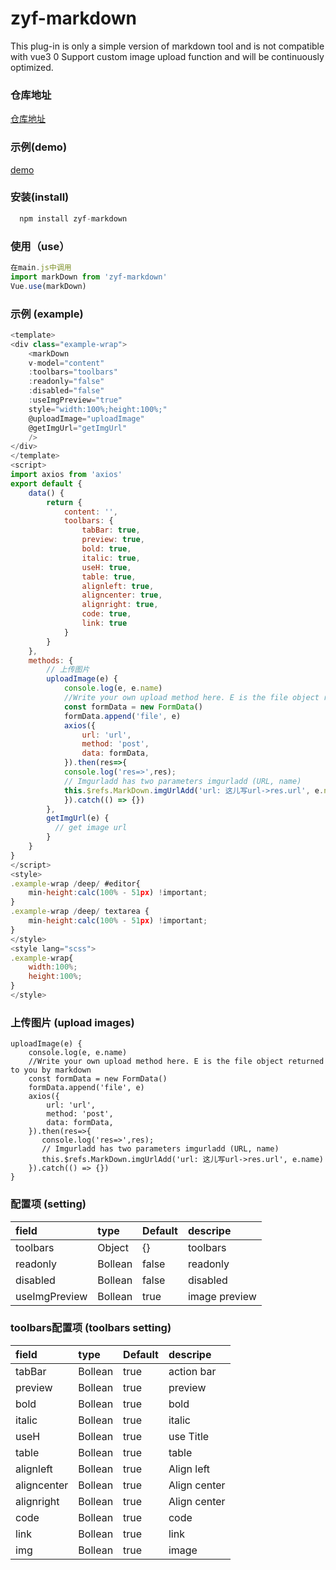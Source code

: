 # zyf-markdown
This plug-in is only a simple version of markdown tool and is not compatible with vue3 0 Support custom image upload function and will be continuously optimized.
### 仓库地址
[仓库地址](https://gitee.com/zhangyifen/zyf-mark-down.git)

### 示例(demo)
[demo](https://www.cwgj.xyz/m/markdown)

### 安装(install)

```javascript
  npm install zyf-markdown
```

### 使用（use）

```javascript
在main.js中调用
import markDown from 'zyf-markdown'
Vue.use(markDown)
```
### 示例 (example)

```javascript
<template>
<div class="example-wrap">
    <markDown 
    v-model="content" 
    :toolbars="toolbars" 
    :readonly="false" 
    :disabled="false"
    :useImgPreview="true"
    style="width:100%;height:100%;"
    @uploadImage="uploadImage"
    @getImgUrl="getImgUrl"
    />
</div>
</template>
<script>
import axios from 'axios'
export default {
    data() {
        return {
            content: '',
            toolbars: {
                tabBar: true,
                preview: true,
                bold: true,
                italic: true,
                useH: true,
                table: true,
                alignleft: true,
                aligncenter: true,
                alignright: true,
                code: true,
                link: true
            }
        }
    },
    methods: {
        // 上传图片
        uploadImage(e) {
            console.log(e, e.name)
            //Write your own upload method here. E is the file object returned to you by markdown
            const formData = new FormData()
            formData.append('file', e)
            axios({
                url: 'url',
                method: 'post',
                data: formData,
            }).then(res=>{
            console.log('res=>',res);
            // Imgurladd has two parameters imgurladd (URL, name)
            this.$refs.MarkDown.imgUrlAdd('url: 这儿写url->res.url', e.name)           
            }).catch(() => {})
        },
        getImgUrl(e) {
          // get image url
        }
    }
}
</script>
<style>
.example-wrap /deep/ #editor{
    min-height:calc(100% - 51px) !important;
}
.example-wrap /deep/ textarea {
    min-height:calc(100% - 51px) !important;
}
</style>
<style lang="scss">
.example-wrap{
    width:100%;
    height:100%;
}
</style>
```
### 上传图片 (upload images)
```
uploadImage(e) {
    console.log(e, e.name)
    //Write your own upload method here. E is the file object returned to you by markdown
    const formData = new FormData()
    formData.append('file', e)
    axios({
        url: 'url',
        method: 'post',
        data: formData,
    }).then(res=>{
       console.log('res=>',res);
       // Imgurladd has two parameters imgurladd (URL, name)
       this.$refs.MarkDown.imgUrlAdd('url: 这儿写url->res.url', e.name)           
    }).catch(() => {})
}
```
### 配置项 (setting)
|field|type|Default|descripe|
|:-----|:-----|:-----|:-----|
|toolbars|Object|{}|toolbars|
|readonly|Bollean|false|readonly|
|disabled|Bollean|false|disabled|
|useImgPreview|Bollean|true|image preview|

### toolbars配置项 (toolbars setting)

|field|type|Default|descripe|
|:-----|:-----|:-----|:-----|
|tabBar|Bollean|true|action bar|
|preview|Bollean|true|preview|
|bold|Bollean|true|bold|
|italic|Bollean|true|italic|
|useH|Bollean|true|use Title|
|table|Bollean|true|table|
|alignleft|Bollean|true|Align left|
|aligncenter|Bollean|true|Align center|
|alignright|Bollean|true|Align center|
|code|Bollean|true|code|
|link|Bollean|true|link|
|img|Bollean|true|image|